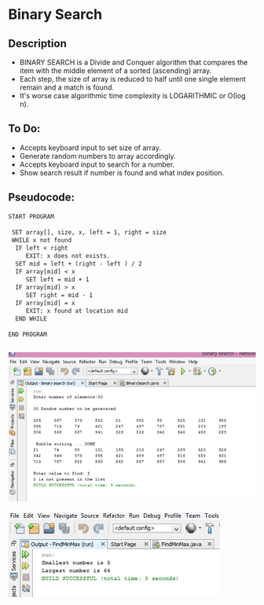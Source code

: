 Binary Search
=======================

## Description

- BINARY SEARCH is a Divide and Conquer algorithm that compares the item with the middle element of a sorted (ascending) array. 
- Each step, the size of array is reduced to half until one single element remain and a match is found.
- It's worse case algorithmic time complexity is LOGARITHMIC or Ο(log n).

## To Do:

- Accepts keyboard input to set size of array.
- Generate random numbers to array accordingly.
- Accepts keyboard input to search for a number.
- Show search result if number is found and what index position.

## Pseudocode:

    START PROGRAM
    
     SET array[], size, x, left = 1, right = size
     WHILE x not found    
      IF left < right 
         EXIT: x does not exists.   
      SET mid = left + (right - left ) / 2
      IF array[mid] < x
         SET left = mid + 1
      IF array[mid] > x
         SET right = mid - 1 
      IF array[mid] = x 
         EXIT: x found at location mid
      END WHILE
    
    END PROGRAM 
![](https://github.com/lvcc-dsa/Students/blob/master/BSIS/Sedurante-Norlieta/binary-search/binary.png)
--------------
![](https://github.com/lvcc-dsa/Students/blob/master/BSIS/Sedurante-Norlieta/binary-search/binary2.png)
